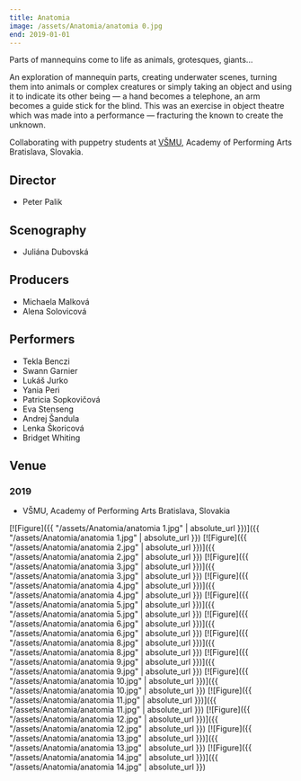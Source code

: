 ```yaml
---
title: Anatomia
image: /assets/Anatomia/anatomia 0.jpg
end: 2019-01-01
---
```


Parts of mannequins come to life as animals, grotesques, giants...

An exploration of mannequin parts, creating underwater scenes, turning them into animals or complex creatures or simply taking an object and using it to indicate its other being — a hand becomes a telephone, an arm becomes a guide stick for the blind. This was an exercise in object theatre which was made into a performance — fracturing the known to create the unknown.

Collaborating with puppetry students at [VŠMU](https://www.vsmu.sk/en/), Academy of Performing Arts Bratislava, Slovakia.

## Director

- Peter Palik

## Scenography

- Juliána Dubovská

## Producers

- Michaela Malková
- Alena Solovicová

## Performers

- Tekla Benczi
- Swann Garnier
- Lukáš Jurko
- Yania Peri
- Patricia Sopkovičová
- Eva Stenseng
- Andrej Šandula
- Lenka Škoricová
- Bridget Whiting

## Venue

### 2019

- VŠMU, Academy of Performing Arts Bratislava, Slovakia

[![Figure]({{ "/assets/Anatomia/anatomia 1.jpg" | absolute_url }})]({{ "/assets/Anatomia/anatomia 1.jpg" | absolute_url }})
[![Figure]({{ "/assets/Anatomia/anatomia 2.jpg" | absolute_url }})]({{ "/assets/Anatomia/anatomia 2.jpg" | absolute_url }})
[![Figure]({{ "/assets/Anatomia/anatomia 3.jpg" | absolute_url }})]({{ "/assets/Anatomia/anatomia 3.jpg" | absolute_url }})
[![Figure]({{ "/assets/Anatomia/anatomia 4.jpg" | absolute_url }})]({{ "/assets/Anatomia/anatomia 4.jpg" | absolute_url }})
[![Figure]({{ "/assets/Anatomia/anatomia 5.jpg" | absolute_url }})]({{ "/assets/Anatomia/anatomia 5.jpg" | absolute_url }})
[![Figure]({{ "/assets/Anatomia/anatomia 6.jpg" | absolute_url }})]({{ "/assets/Anatomia/anatomia 6.jpg" | absolute_url }})
[![Figure]({{ "/assets/Anatomia/anatomia 8.jpg" | absolute_url }})]({{ "/assets/Anatomia/anatomia 8.jpg" | absolute_url }})
[![Figure]({{ "/assets/Anatomia/anatomia 9.jpg" | absolute_url }})]({{ "/assets/Anatomia/anatomia 9.jpg" | absolute_url }})
[![Figure]({{ "/assets/Anatomia/anatomia 10.jpg" | absolute_url }})]({{ "/assets/Anatomia/anatomia 10.jpg" | absolute_url }})
[![Figure]({{ "/assets/Anatomia/anatomia 11.jpg" | absolute_url }})]({{ "/assets/Anatomia/anatomia 11.jpg" | absolute_url }})
[![Figure]({{ "/assets/Anatomia/anatomia 12.jpg" | absolute_url }})]({{ "/assets/Anatomia/anatomia 12.jpg" | absolute_url }})
[![Figure]({{ "/assets/Anatomia/anatomia 13.jpg" | absolute_url }})]({{ "/assets/Anatomia/anatomia 13.jpg" | absolute_url }})
[![Figure]({{ "/assets/Anatomia/anatomia 14.jpg" | absolute_url }})]({{ "/assets/Anatomia/anatomia 14.jpg" | absolute_url }})

